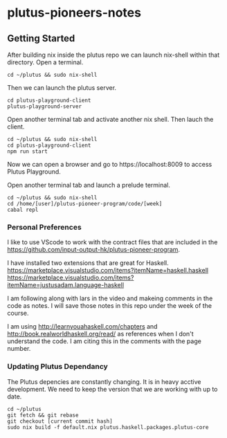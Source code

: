# plutus-pioneers-notes
## Getting Started

After building nix inside the plutus repo we can launch nix-shell within that directory. Open a terminal.

` cd ~/plutus && sudo nix-shell `

Then we can launch the plutus server.

``` 
cd plutus-playground-client
plutus-playground-server 
``` 

Open another terminal tab and activate another nix shell. Then lauch the client.

```
cd ~/plutus && sudo nix-shell
cd plutus-playground-client
npm run start
```

Now we can open a browser and go to https://localhost:8009 to access Plutus Playground.

Open another terminal tab and launch a prelude terminal.

```
cd ~/plutus && sudo nix-shell
cd /home/[user]/plutus-pioneer-program/code/[week]
cabal repl
```
### Personal Preferences

I like to use VScode to work with the contract files that are included in the https://github.com/input-output-hk/plutus-pioneer-program. 

I have installed two extensions that are great for Haskell.
https://marketplace.visualstudio.com/items?itemName=haskell.haskell
https://marketplace.visualstudio.com/items?itemName=justusadam.language-haskell

I am following along with lars in the video and makeing comments in the code as notes. I will save those notes in this repo under the week of the course.

I am using http://learnyouahaskell.com/chapters and http://book.realworldhaskell.org/read/ as references when I don't understand the code. I am citing this in the comments with the page number.

### Updating Plutus Dependancy

The Plutus depencies are constantly changing. It is in heavy acctive development. We need to keep the version that we are working with up to date.

```
cd ~/plutus
git fetch && git rebase
git checkout [current commit hash]
sudo nix build -f default.nix plutus.haskell.packages.plutus-core
```


